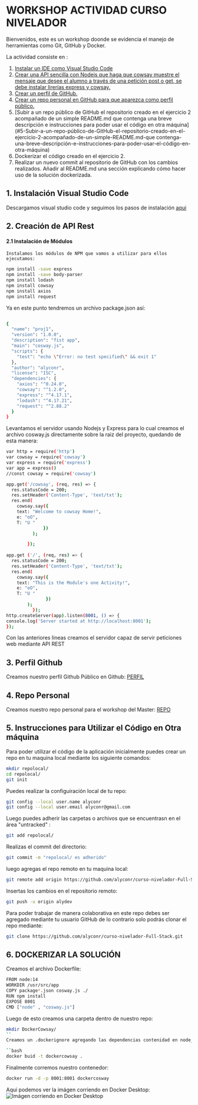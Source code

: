 # WORKSHOP ACTIVIDAD CURSO NIVELADOR 

Bienvenidos, este es un workshop  doonde se evidencia el manejo de herramientas como Git, GitHub y Docker.

La actividad consiste en : 

1. [Instalar un IDE como Visual Studio Code](#1-instalar-un-IDE-como-visual-Studio-Code)
2. [Crear una API sencilla con Nodejs que haga que cowsay muestre el mensaje que desee el alumno a través de una petición post o get, se debe instalar  lirerías express y cowsay.](#2-Crear-una-API-sencilla-con-Nodejs-que-haga-que-cowsay-muestre-el-mensaje-que-desee-el-alumno-a-través-de-una-petición-post-o-get,-se-debe-instalar-librerías-express-y-cowsay) 
3. [Crear un perfil de GitHub.](#3-crear-un-perfil-de-github) 
4. [Crear un repo personal en GitHub para que aparezca como perfil público.](#4-crear-un-repo-personal-en-GitHub-para-que-aparezca-como-perfil-público)
5. [Subir a un repo público de GitHub el repositorio creado en el ejercicio 2 acompañado de un simple README.md que contenga una breve descripción e instrucciones para poder usar el código en otra máquina](#5-Subir-a-un-repo-público-de-GitHub-el-repositorio-creado-en-el-ejercicio-2-acompañado-de-un-simple-README.md-que contenga-una-breve-descripción-e-instrucciones-para-poder-usar-el-código-en-otra-máquina)
6. Dockerizar el código creado en el ejercicio 2. 
7. Realizar un nuevo commit al repositorio de GitHub con los cambios realizados. Añadir al README.md una sección explicando cómo hacer uso de la solución dockerizada. 

## 1. Instalación Visual Studio Code

   Descargamos visual studio code y seguimos los pasos de instalación  [aqui](https://code.visualstudio.com/Download/)
   
   
## 2. Creación de API Rest

#### 2.1 Instalación de Módulos

    Instalamos los módulos de NPM que vamos a utilizar para ellos ejecutamos:

```bash
npm install -save express
npm install -save body-parser
npm install lodash
npm install cowsay
npm install axios
npm install request
``` 
Ya en este punto tendremos un archivo package.json así:

```bash

{
  "name": "proj1",
  "version": "1.0.0",
  "description": "fist app",
  "main": "cosway.js",
  "scripts": {
    "test": "echo \"Error: no test specified\" && exit 1"
  },
  "author": "alyconr",
  "license": "ISC",
  "dependencies": {
    "axios": "^0.24.0",
    "cowsay": "^1.2.0",
    "express": "^4.17.1",
    "lodash": "^4.17.21",
    "request": "^2.88.2"
  }
}
```

Levantamos el servidor usando Nodejs y Express para lo cual creamos el archivo cosway.js directamente sobre la raiz del proyecto, quedando de esta manera:

```bash
var http = require('http')
var cowsay = require('cowsay')
var express = require('express')
var app = express()
//const cowsay = require('cowsay')

app.get('/cowsay', (req, res) => {
  res.statusCode = 200;
  res.setHeader('Content-Type', 'text/txt');
  res.end(
    cowsay.say({
    text: "Welcome to cowsay Home!",
    e: "oO",
    T: "U "
              })
          );

        });
 
app.get ('/', (req, res) => {
  res.statusCode = 200;
  res.setHeader('Content-Type', 'text/txt');
  res.end(
    cowsay.say({
    text: "This is the Module's one Activity!",
    e: "oO",
    T: "U "
               })
        );
          });
http.createServer(app).listen(8001, () => {
console.log('Server started at http://localhost:8001');
});
```
 Con las anteriores lineas  creamos el servidor capaz de servir peticiones web mediante API REST
 
 ## 3.  Perfil Github
 
 Creamos nuestro perfil Github Público en Github: [PERFIL](https://github.com/alyconr)
 
 ## 4.  Repo Personal
  Creamos nuestro repo personal para el workshop del Master: [REPO](https://github.com/alyconr/curso-nivelador-Full-Stack.git)
  
 ## 5.  Instrucciones para Utilizar el Código  en Otra máquina
  
  Para poder utilizar el código de la aplicación inicialmente  puedes crear un repo en tu maquina local mediante los siguiente comandos:
  
  ```bash
  mkdir repolocal/
  cd repolocal/
  git init
  ```
  Puedes realizar la configuiración local de tu repo:
  
  ```bash
  git config --local user.name alyconr
  git config --local user.email alyconr@gmail.com
  ```
  Luego puedes adherir las carpetas o archivos que se encuentrasn en el área "untracked" :
  ```bash
  git add repolocal/
  ```
  Realizas el commit del directorio:
  ```bash
  git commit -m "repolocal/ es adherido" 
  ```
  
  luego agregas el repo remoto en tu maquina local:
  
  ```bash 
  git remote add origin https://github.com/alyconr/curso-nivelador-Full-Stack.git
  ```
  
  Insertas los cambios en el repositorio remoto:
  
  ```bash
  git push -u origin alydev
  ```
  Para poder trabajar de manera colaborativa en este repo debes ser agregado mediante tu usuario GitHub de lo contrario solo podrás clonar el repo mediante:
  
  ```bash
  git clone https://github.com/alyconr/curso-nivelador-Full-Stack.git 
  ```
  
  ## 6. DOCKERIZAR LA SOLUCIÓN
   
   Creamos el archivo Dockerfile:
   
   ```bash
   FROM node:14
WORKDIR /usr/src/app
COPY package*.json cosway.js ./
RUN npm install
EXPOSE 8001
CMD ["node" , "cosway.js"]
```

Luego de esto creamos una carpeta dentro de nuestro repo:

```bash
mkdir DockerCowsay/
``
Creamos un .dockerignore agregando las dependencias contenidad en node_modules para finalmente cosntruir la imagen:

``bash
docker buid -t dockercowsay .
```
Finalmente corremos nuestro contenedor:

```bash
docker run -d -p 8001:8001 dockercosway
```
Aqui podemos ver la imágen corriendo en Docker Desktop:
![Imágen corriendo en Docker Desktop](https://i.imgur.com/uGRkmmS.jpg)



 

  

 
 



 
      

       

